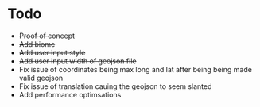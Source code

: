 # Todo
- ~~Proof of concept~~
- ~~Add biome~~
- ~~Add user input style~~
- ~~Add user input width of geojson file~~
- Fix issue of coordinates being max long and lat after being being made valid geojson
- Fix issue of translation cauing the geojson to seem slanted
- Add performance optimsations